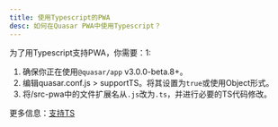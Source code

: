 ```yaml
---
title: 使用Typescript的PWA
desc: 如何在Quasar PWA中使用Typescript？
---
```


为了用Typescript支持PWA，你需要：1:

1. 确保你正在使用`@quasar/app` v3.0.0-beta.8+。
2. 编辑quasar.conf.js > supportTS。将其设置为`true`或使用Object形式。
3. 将/src-pwa中的文件扩展名从`.js`改为`.ts`，并进行必要的TS代码修改。

更多信息：[支持TS](/quasar-cli/supporting-ts)
